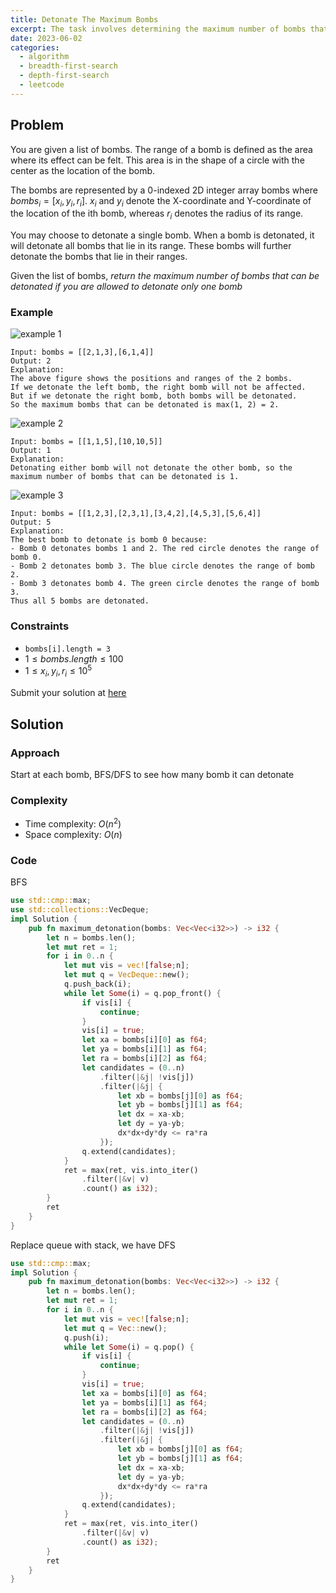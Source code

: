 ```yaml
---
title: Detonate The Maximum Bombs
excerpt: The task involves determining the maximum number of bombs that can be detonated by choosing to detonate only one bomb. Bomb triggers a chain reaction when detonated, potentially setting off more bombs within its range.
date: 2023-06-02
categories:
  - algorithm
  - breadth-first-search
  - depth-first-search
  - leetcode
---
```


## Problem

You are given a list of bombs. The range of a bomb is defined as the area where its effect can be felt. This area is in the shape of a circle with the center as the location of the bomb.

The bombs are represented by a 0-indexed 2D integer array bombs where $bombs_i = [x_i, y_i, r_i]$. $x_i$ and $y_i$ denote the X-coordinate and Y-coordinate of the location of the ith bomb, whereas $r_i$ denotes the radius of its range.

You may choose to detonate a single bomb. When a bomb is detonated, it will detonate all bombs that lie in its range. These bombs will further detonate the bombs that lie in their ranges.

Given the list of bombs, _return the maximum number of bombs that can be detonated if you are allowed to detonate only one bomb_

### Example

![example 1](https://assets.leetcode.com/uploads/2021/11/06/desmos-eg-3.png)

```
Input: bombs = [[2,1,3],[6,1,4]]
Output: 2
Explanation:
The above figure shows the positions and ranges of the 2 bombs.
If we detonate the left bomb, the right bomb will not be affected.
But if we detonate the right bomb, both bombs will be detonated.
So the maximum bombs that can be detonated is max(1, 2) = 2.
```

![example 2](https://assets.leetcode.com/uploads/2021/11/06/desmos-eg-2.png)

```
Input: bombs = [[1,1,5],[10,10,5]]
Output: 1
Explanation:
Detonating either bomb will not detonate the other bomb, so the maximum number of bombs that can be detonated is 1.
```

![example 3](https://assets.leetcode.com/uploads/2021/11/07/desmos-eg1.png)

```
Input: bombs = [[1,2,3],[2,3,1],[3,4,2],[4,5,3],[5,6,4]]
Output: 5
Explanation:
The best bomb to detonate is bomb 0 because:
- Bomb 0 detonates bombs 1 and 2. The red circle denotes the range of bomb 0.
- Bomb 2 detonates bomb 3. The blue circle denotes the range of bomb 2.
- Bomb 3 detonates bomb 4. The green circle denotes the range of bomb 3.
Thus all 5 bombs are detonated.
```

### Constraints

- `bombs[i].length = 3`
- $1 \leq bombs.length \leq 100$
- $1 \leq x_i, y_i, r_i \leq 10^5$

Submit your solution at [here](https://leetcode.com/problems/detonate-the-maximum-bombs/)

## Solution

### Approach

Start at each bomb, BFS/DFS to see how many bomb it can detonate

### Complexity

- Time complexity: $O(n^2)$
- Space complexity: $O(n)$

### Code

BFS

```rust
use std::cmp::max;
use std::collections::VecDeque;
impl Solution {
    pub fn maximum_detonation(bombs: Vec<Vec<i32>>) -> i32 {
        let n = bombs.len();
        let mut ret = 1;
        for i in 0..n {
            let mut vis = vec![false;n];
            let mut q = VecDeque::new();
            q.push_back(i);
            while let Some(i) = q.pop_front() {
                if vis[i] {
                    continue;
                }
                vis[i] = true;
                let xa = bombs[i][0] as f64;
                let ya = bombs[i][1] as f64;
                let ra = bombs[i][2] as f64;
                let candidates = (0..n)
                    .filter(|&j| !vis[j])
                    .filter(|&j| {
                        let xb = bombs[j][0] as f64;
                        let yb = bombs[j][1] as f64;
                        let dx = xa-xb;
                        let dy = ya-yb;
                        dx*dx+dy*dy <= ra*ra
                    });
                q.extend(candidates);
            }
            ret = max(ret, vis.into_iter()
                .filter(|&v| v)
                .count() as i32);
        }
        ret
    }
}
```

Replace queue with stack, we have DFS

```rust
use std::cmp::max;
impl Solution {
    pub fn maximum_detonation(bombs: Vec<Vec<i32>>) -> i32 {
        let n = bombs.len();
        let mut ret = 1;
        for i in 0..n {
            let mut vis = vec![false;n];
            let mut q = Vec::new();
            q.push(i);
            while let Some(i) = q.pop() {
                if vis[i] {
                    continue;
                }
                vis[i] = true;
                let xa = bombs[i][0] as f64;
                let ya = bombs[i][1] as f64;
                let ra = bombs[i][2] as f64;
                let candidates = (0..n)
                    .filter(|&j| !vis[j])
                    .filter(|&j| {
                        let xb = bombs[j][0] as f64;
                        let yb = bombs[j][1] as f64;
                        let dx = xa-xb;
                        let dy = ya-yb;
                        dx*dx+dy*dy <= ra*ra
                    });
                q.extend(candidates);
            }
            ret = max(ret, vis.into_iter()
                .filter(|&v| v)
                .count() as i32);
        }
        ret
    }
}
```
